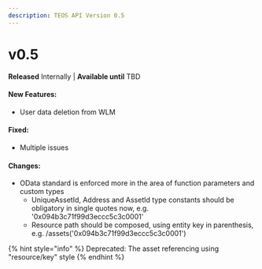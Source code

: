 ```yaml
---
description: TEOS API Version 0.5
---
```


# v0.5

**Released** Internally | **Available until** TBD

#### New Features: <a href="#v2_2_new_features" id="v2_2_new_features"></a>

* User data deletion from WLM

#### Fixed:

* Multiple issues

#### Changes:

* OData standard is enforced more in the area of function parameters and custom types&#x20;
  * UniqueAssetId, Address and AssetId type constants should be obligatory in single quotes now, e.g. '0x094b3c71f99d3eccc5c3c0001'&#x20;
  * Resource path should be composed, using entity key in parenthesis, e.g. /assets('0x094b3c71f99d3eccc5c3c0001')

{% hint style="info" %}
Deprecated: The asset referencing using "resource/key" style
{% endhint %}

